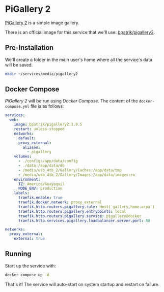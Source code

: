 # PiGallery 2

[PiGallery 2](https://bpatrik.github.io/pigallery2/) is a simple image gallery.

There is an official image for this service that we'll use: [bpatrik/pigallery2](https://hub.docker.com/r/bpatrik/pigallery2).

## Pre-Installation

We'll create a folder in the main user's home where all the service's data will be saved.

```bash
mkdir ~/services/media/pigallery2
```

## Docker Compose

*PiGallery 2* will be run using *Docker Compose*. The content of the `docker-compose.yml` file is as follows:

```yaml
services:
  web:
    image: bpatrik/pigallery2:1.9.5
    restart: unless-stopped
    networks:
      default:
      proxy_external:
        aliases:
          - pigallery
    volumes:
      - ./config:/app/data/config
      - ./data:/app/data/db
      - /media/usb_4tb_2/Gallery/Caches:/app/data/tmp
      - /media/usb_4tb_2/Gallery/Images:/app/data/images:ro
    environment:
      TZ: America/Guayaquil
      NODE_ENV: production
    labels:
      traefik.enable: true
      traefik.docker.network: proxy_external
      traefik.http.routers.pigallery.rule: Host(`gallery.home.arpa`)
      traefik.http.routers.pigallery.entrypoints: local
      traefik.http.routers.pigallery.service: pigallery@docker
      traefik.http.services.pigallery.loadbalancer.server.port: 80

networks:
  proxy_external:
    external: true
```

## Running

Start up the service with:

```bash
docker compose up -d
```

That's it! The service will auto-start on system startup and restart on failure.
